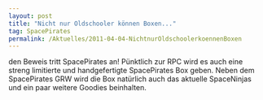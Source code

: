 ```yaml
---
layout: post
title: "Nicht nur Oldschooler können Boxen..."
tag: SpacePirates
permalink: /Aktuelles/2011-04-04-NichtnurOldschoolerkoennenBoxen
---
```


den Beweis tritt SpacePirates an! Pünktlich zur RPC wird es auch eine streng limitierte und handgefertigte SpacePirates Box geben. Neben dem SpacePirates GRW wird die Box natürlich auch das aktuelle SpaceNinjas und ein paar weitere Goodies beinhalten.



